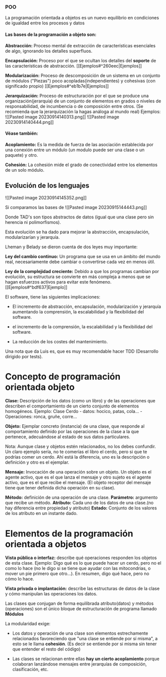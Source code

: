 ### POO
La programación orientada a objetos es un nuevo equilibrio en condiciones de igualdad entre los procesos y datos


#### Las bases de la programación a objeto son:
**Abstracción:** Proceso mental de extracción de características esenciales de algo, ignorando los detalles superfluos.

**Encapsulación:** Proceso por el que se ocultan los detalles del **soporte** de las características de abstracción.
[[Ejemplos#^260eec|Ejemplos]]

**Modularización:** Proceso de descomposición de un sistema en un conjunto de módulos ("Piezas") poco acopladas(independientes) y cohesivas (con significado propio)
[[Ejemplos#^eb1b7e|Ejemplos]]

**Jerarquización:** Proceso de estructuración por el que se produce una organización(jerarquía) de un conjunto de elementos en grados o niveles de responsabilidad, de incumbencia o de composición entre otros.
(Se recomienda que la jerarquización la hagas análoga al mundo real)
Ejemplos:
![[Pasted image 20230914140313.png]]
![[Pasted image 20230914140444.png]]
#### Véase también:
**Acoplamiento:** Es la medida de fuerza de las asociación establecida por una conexión entre un módulo (un modulo puede ser una clase o un paquete) y otro.

**Cohesión:** La cohesión mide el grado de conectividad entre los elementos de un solo módulo.


## Evolución de los lenguajes
![[Pasted image 20230914145352.png]]

Si comparamos las bases de
![[Pasted image 20230915144443.png]]

Donde TAD's son tipos abstractos de datos (igual que una clase pero sin herencia ni polimorfismos).


Esta evolución se ha dado para mejorar la abstracción, encapsulación, modularizarían y jerarquía.

Lheman y Belady se dieron cuenta de dos leyes muy importante:

**Ley del cambio continuo:** Un programa que se usa en un ámbito del mundo real, necesariamente debe cambiar o convertirse cada vez en menos útil.

**Ley de la complejidad creciente:** Debido a que los programas cambian por evolución, su estructura se convierte en más compleja a menos que se hagan esfuerzos activos para evitar este fenómeno.
[[Ejemplos#^bdf637|Ejemplo]]

El software, tiene las siguientes implicaciones:

- El incremento de abstracción, encapsulación, modularización y jerarquía aumentando la comprensión, la escalabilidad y la flexibilidad del software.

- el incremento de la comprensión, la escalabilidad y la flexibilidad del software.

- La reducción de los costes del mantenimiento.


Una nota que da Luis es, que es muy recomendable hacer TDD (Desarrollo dirigido por tests).


# Concepto de programación orientada objeto
**Clase:** Descripción de los datos (como un libro) y de las operaciones que describen el comportamiento de un cierto conjunto de elementos homogéneos.
Ejemplo: Clase Cerdo
	- datos: hocico, patas, cola...
	- Operaciones: ronca, gruñe, corre...

**Objeto:** Ejemplar concreto (instancia) de una clase, que responde al comportamiento definido por las operaciones de la clase a la que pertenece, adecuándose al estado de sus datos particulares.

Nota: Aunque clase y objetos estén relacionados, no los debes confundir.
Un claro ejemplo sería, no te comerías el libro el cerdo, pero si que te podrías comer un cerdo.
Ahí está la diferencia, uno es la descripción o definición y otro es el ejemplar.


**Mensaje:** Invocación de una operación sobre un objeto.
Un objeto es el agente activo, que es el que lanza el mensaje y otro sujeto es el agente activo, que es el que recibe el mensaje.
(El objeto receptor del mensaje tiene que tener definida dicha operación en su clase).

**Método:** definición de una operación de una clase.
**Parámetro:** argumento que recibe un método.
**Atributo:** Cada uno de los datos de una clase.(no hay diferencia entre propiedad y atributo)
**Estado:** Conjunto de los valores de los atributo en un instante dado.

# Elementos de la programación orientada a objetos

**Vista pública o interfaz:** describe qué operaciones responden los objetos de esta clase.
Ejemplo:
Digo qué es lo que puede hacer un cerdo, pero no el como lo hace (no le digo si se tiene que ayudar con las mitocondrias, o mover un pie primero que otro...). En resumen, digo qué hace, pero no cómo lo hace.


**Vista privada o implantación:** describe las estructuras de datos de la clase y cómo manipulan las operaciones los datos.

Las clases que conjugan de forma equilibrada atributo(datos) y métodos (operaciones) son el único bloque de estructuración de programa llamado **Módulos**

La modularidad exige:
- Los datos y operación de una clase son elementos estrechamente relacionados favoreciendo que "una clase se entiende por sí misma", a esto se le llama **cohesión**.
(Es decir se entiende por si misma sin tener que entender el resto del código)

- Las clases se relacionan entre ellas **hay un cierto acoplamiento** porque colaboran lanzándose mensajes entre jerarquías de composición, clasificación, etc.